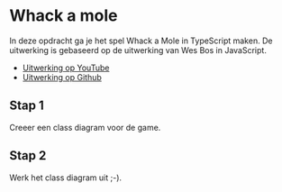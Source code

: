 # Whack a mole

In deze opdracht ga je het spel Whack a Mole in TypeScript maken. De uitwerking is gebaseerd op de uitwerking van Wes Bos in JavaScript.

- [Uitwerking op YouTube](https://www.youtube.com/watch?v=toNFfAaWghU)
- [Uitwerking op Github](https://github.com/wesbos/JavaScript30/tree/master/30%20-%20Whack%20A%20Mole)

## Stap 1

Creeer een class diagram voor de game.

## Stap 2

Werk het class diagram uit ;-).
